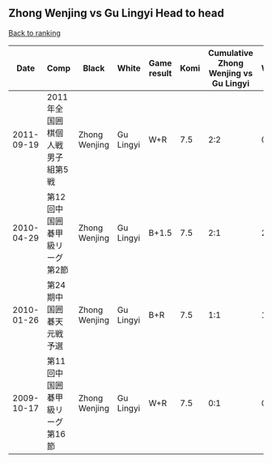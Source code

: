 ## Zhong Wenjing vs Gu Lingyi Head to head

[Back to ranking](../../index.md)




| **Date** | **Comp** | **Black** | **White** | **Game result** | **Komi** | **Cumulative Zhong Wenjing vs Gu Lingyi** | **Zhong Wenjing streak** | **Gu Lingyi streak** | 
| --- | --- | --- | --- | --- | --- | --- | --- | --- |
| 2011-09-19 | 2011年全国囲棋個人戦男子組第5戦 | Zhong Wenjing | Gu Lingyi | W+R | 7.5 | 2:2 | 0 | 1 | 
| 2010-04-29 | 第12回中国囲碁甲級リーグ第2節 | Zhong Wenjing | Gu Lingyi | B+1.5 | 7.5 | 2:1 | 2 | 0 | 
| 2010-01-26 | 第24期中国囲碁天元戦予選 | Zhong Wenjing | Gu Lingyi | B+R | 7.5 | 1:1 | 1 | 0 | 
| 2009-10-17 | 第11回中国囲碁甲級リーグ第16節 | Zhong Wenjing | Gu Lingyi | W+R | 7.5 | 0:1 | 0 | 1 |





